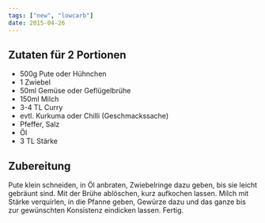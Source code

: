 ```yaml
---
tags: ["new", "lowcarb"]
date: 2015-04-26
---
```


## Zutaten für 2 Portionen
- 500g Pute oder Hühnchen
- 1 Zwiebel
- 50ml Gemüse oder Geflügelbrühe
- 150ml Milch
- 3-4 TL Curry
- evtl. Kurkuma oder Chilli (Geschmackssache)
- Pfeffer, Salz
- Öl
- 3 TL Stärke

## Zubereitung
Pute klein schneiden, in Öl anbraten, Zwiebelringe dazu geben, bis sie leicht gebräunt sind. Mit der Brühe ablöschen, kurz aufkochen lassen. Milch mit Stärke verquirlen, in die Pfanne geben, Gewürze dazu und das ganze bis zur gewünschten Konsistenz eindicken lassen. Fertig.
